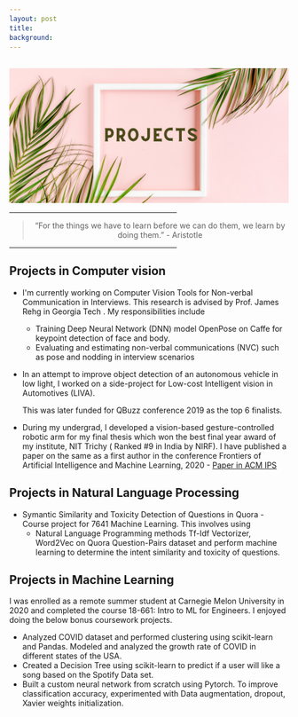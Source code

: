 ```yaml
---
layout: post
title: 
background:
---
```



<br>

<img src= "/assets/img/projects.png" class="img-fluid"/>


<hr width="60%">
<blockquote style="text-align: center;">
    <p> “For the things we have to learn before we can do them, we learn by doing them.” - Aristotle</p>
</blockquote>
<hr width="60%">

<p>

<h2> Projects in Computer vision </h2>
<ul>

<li>
<p>
I'm currently working on Computer Vision Tools for Non-verbal Communication in Interviews. This research is advised by Prof. James Rehg in Georgia Tech . My responsibilities include 
<ul>
<li>
Training Deep Neural Network (DNN) model OpenPose on Caffe for keypoint detection of face and body.
</li>
<li>
Evaluating and estimating non-verbal communications (NVC) such as pose and nodding in interview scenarios
</li>
</ul>

</p>
</li>


<li>
<p>
In an attempt to improve object detection of an autonomous vehicle in low light, I worked on a side-project for Low-cost Intelligent vision in Automotives (LIVA).

This was later funded for QBuzz conference 2019 as the top 6 finalists.<br> 
</p>
</li>

<li>
<p>
During my undergrad, I developed a vision-based gesture-controlled robotic arm for my final thesis which won the best final year award of my institute, NIT Trichy ( Ranked #9 in India by NIRF). I have published a paper on the same as a first author in the conference Frontiers of Artificial Intelligence and Machine Learning, 2020 - <a href="https://dl.acm.org/doi/10.1145/3459104.3459142">Paper in ACM IPS</a>

<br>
</p>
</li>




</ul>


<h2> Projects in Natural Language Processing</h2>
<ul>
	<li>
		Symantic Similarity and Toxicity Detection of Questions in Quora - Course project for 7641 Machine Learning. This involves using 
		<ul>
			<li>
		Natural Language Programming methods Tf-Idf Vectorizer, Word2Vec on Quora Question-Pairs dataset and perform machine learning to determine the intent similarity and toxicity of questions. </li>
			<!--<li> Experimenting with state-of-the-art models LSTM, BERT, GRU . </li> -->
		</ul>
	</li>


</ul>



<h2> Projects in Machine Learning </h2>

<p> I was enrolled as a remote summer student at Carnegie Melon University in 2020 and completed the course 18-661: Intro to ML for Engineers.
I enjoyed doing the below bonus coursework projects. 

<ul>

<li> Analyzed COVID dataset and performed clustering using scikit-learn and Pandas.
Modeled and analyzed the growth rate of COVID in different states of the USA. </li> 


<li>Created a Decision Tree using scikit-learn to predict if a user will like a song based on the Spotify Data set. </li> 

<li>  Built a custom neural network from scratch using Pytorch. To improve classification accuracy, experimented with Data augmentation, dropout, Xavier weights initialization. </li> 

</ul>
</p>
</p>
<!--
<ul>
  {% for post in site.posts %}
  	{% if post.categories contains 'project' %}
	    <li>
	      <h2><a href="{{ post.url }}">{{ post.title }}</a></h2>
	      {{ post.excerpt }}
	    </li>
	{% endif %}   
  {% endfor %}
</ul>

-->